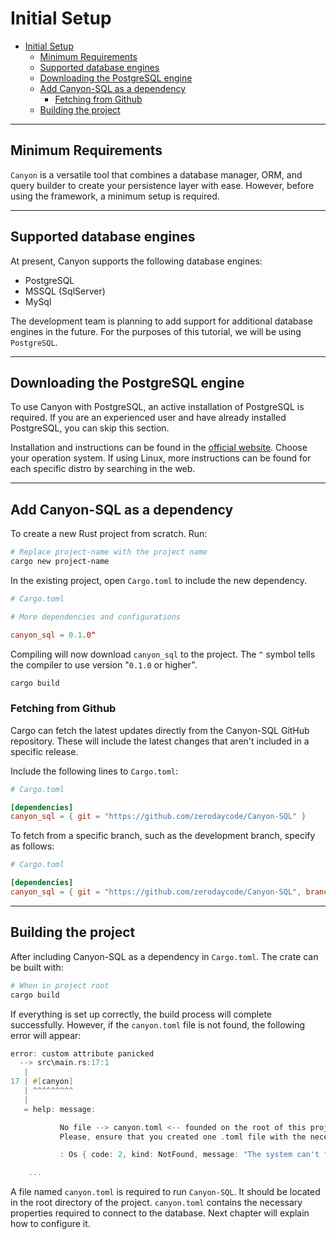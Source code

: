 # Initial Setup

- [Initial Setup](#initial-setup)
  - [Minimum Requirements](#minimum-requirements)
  - [Supported database engines](#supported-database-engines)
  - [Downloading the PostgreSQL engine](#downloading-the-postgresql-engine)
  - [Add Canyon-SQL as a dependency](#add-canyon-sql-as-a-dependency)
    - [Fetching from Github](#fetching-from-github)
  - [Building the project](#building-the-project)

---

## Minimum Requirements

`Canyon` is a versatile tool that combines a database manager, ORM, and query builder to create your persistence layer with ease. However, before using the framework, a minimum setup is required.

---

## Supported database engines

At present, Canyon supports the following database engines:

 - PostgreSQL
 - MSSQL (SqlServer)
 - MySql

The development team is planning to add support for additional database engines in the future. For the purposes of this tutorial, we will be using `PostgreSQL`.

---

## Downloading the PostgreSQL engine

To use Canyon with PostgreSQL, an active installation of PostgreSQL is required.  If you are an experienced user and have already installed PostgreSQL, you can skip this section.

Installation and instructions can be found in the [official website](https://www.postgresql.org/download/). Choose your operation system. If using Linux, more instructions can be found for each specific distro by searching in the web.

---

## Add Canyon-SQL as a dependency

To create a new Rust project from scratch. Run:

```bash
# Replace project-name with the project name
cargo new project-name
```

In the existing project, open `Cargo.toml` to include the new dependency.

```toml
# Cargo.toml

# More dependencies and configurations

canyon_sql = 0.1.0^
```

Compiling will now download `canyon_sql` to the project. The `^` symbol tells the compiler to use version "`0.1.0` or higher".

```bash
cargo build
```

### Fetching from Github

Cargo can fetch the latest updates directly from the Canyon-SQL GitHub repository. These will include the latest changes that aren't included in a specific release.

Include the following lines to `Cargo.toml`:

```toml
# Cargo.toml

[dependencies]
canyon_sql = { git = "https://github.com/zerodaycode/Canyon-SQL" }
```

To fetch from a specific branch, such as the development branch, specify as follows:

```toml
# Cargo.toml

[dependencies]
canyon_sql = { git = "https://github.com/zerodaycode/Canyon-SQL", branch = "development" }
```

---

## Building the project

After including Canyon-SQL as a dependency in `Cargo.toml`. The crate can be built with:

```bash
# When in project root
cargo build
```

If everything is set up correctly, the build process will complete successfully. However, if the `canyon.toml` file is not found, the following error will appear:

```rust
error: custom attribute panicked
  --> src\main.rs:17:1
   |
17 | #[canyon]
   | ^^^^^^^^^
   |
   = help: message:

           No file --> canyon.toml <-- founded on the root of this project.
           Please, ensure that you created one .toml file with the necesary properties needed in order to connect to the database.

           : Os { code: 2, kind: NotFound, message: "The system can't found the specified file." }

    ...
```

A file named `canyon.toml` is required to run `Canyon-SQL`. It should be located in the root directory of the project. `canyon.toml` contains the necessary properties required to connect to the database. Next chapter will explain how to configure it.